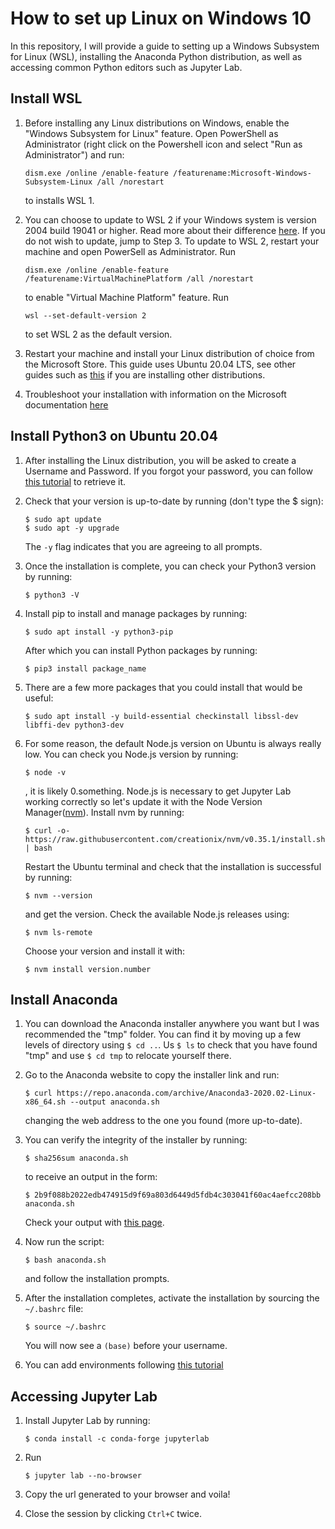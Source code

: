# How to set up Linux on Windows 10

In this repository, I will provide a guide to setting up a Windows Subsystem for Linux (WSL),
installing the Anaconda Python distribution, as well as accessing common Python editors such as Jupyter Lab.

## Install WSL

1. Before installing any Linux distributions on Windows, enable the "Windows Subsystem for Linux" feature. Open PowerShell as Administrator (right click on the Powershell icon and select "Run as Administrator") and run: 

	```dism.exe /online /enable-feature /featurename:Microsoft-Windows-Subsystem-Linux /all /norestart``` 
	
	to installs WSL 1. 

2. You can choose to update to WSL 2 if your Windows system is version 2004 build 19041 or higher. Read more about their difference [here](https://docs.microsoft.com/en-us/windows/wsl/compare-versions). If you do not wish to update, jump to Step 3. To update to WSL 2, restart your machine and open PowerSell as Administrator. Run 

	```dism.exe /online /enable-feature /featurename:VirtualMachinePlatform /all /norestart``` 
	
	to enable "Virtual Machine Platform" feature. Run 
	
	```wsl --set-default-version 2``` 
	
	to set WSL 2 as the default version.

3. Restart your machine and install your Linux distribution of choice from the Microsoft Store. This guide uses Ubuntu 20.04 LTS, see other guides such as [this](https://www.digitalocean.com/community/tutorials/how-to-install-python-3-and-set-up-a-programming-environment-on-an-ubuntu-20-04-server) if you are installing other distributions.

4. Troubleshoot your installation with information on the Microsoft documentation [here](https://docs.microsoft.com/en-us/windows/wsl/install-win10#troubleshooting-installation)

## Install Python3 on Ubuntu 20.04

1. After installing the Linux distribution, you will be asked to create a Username and Password. If you forgot your password, you can follow [this tutorial](https://docs.microsoft.com/en-us/windows/wsl/user-support#forgot-your-password) to retrieve it. 

2. Check that your version is up-to-date by running (don't type the $ sign):

	```
	$ sudo apt update
	$ sudo apt -y upgrade
	```
	The ```-y``` flag indicates that you are agreeing to all prompts.

3. Once the installation is complete, you can check your Python3 version by running:

	```$ python3 -V```

4. Install pip to install and manage packages by running:

	```$ sudo apt install -y python3-pip ```

	After which you can install Python packages by running:
	
	```$ pip3 install package_name```
	
5. There are a few more packages that you could install that would be useful:
	
	```$ sudo apt install -y build-essential checkinstall libssl-dev libffi-dev python3-dev```

6. For some reason, the default Node.js version on Ubuntu is always really low. You can check you Node.js version by running:
	
	```$ node -v```
	
	, it is likely 0.something. Node.js is necessary to get Jupyter Lab working correctly so let's update it with the Node Version Manager([nvm](https://github.com/nvm-sh/nvm)). Install nvm by running:
	
	```$ curl -o- https://raw.githubusercontent.com/creationix/nvm/v0.35.1/install.sh | bash```
	
	Restart the Ubuntu terminal and check that the installation is successful by running:
	
	```$ nvm --version```
	
	and get the version. Check the available Node.js releases using:
	
	```$ nvm ls-remote```
	
	Choose your version and install it with:
	
	```$ nvm install version.number```

## Install Anaconda

1. You can download the Anaconda installer anywhere you want but I was recommended the "tmp" folder. You can find it by moving up a few levels of directory using ```$ cd ..```. Us ```$ ls``` to check that you have found "tmp" and use ```$ cd tmp``` to relocate yourself there.

2. Go to the Anaconda website to copy the installer link and run:

	```$ curl https://repo.anaconda.com/archive/Anaconda3-2020.02-Linux-x86_64.sh --output anaconda.sh```
	
	changing the web address to the one you found (more up-to-date).
	
3. You can verify the integrity of the installer by running:

	```$ sha256sum anaconda.sh```
	
	to receive an output in the form:
	
	```$ 2b9f088b2022edb474915d9f69a803d6449d5fdb4c303041f60ac4aefcc208bb  anaconda.sh```
	
	Check your output with [this page](https://docs.anaconda.com/anaconda/install/hashes/lin-3-64/).
	
4. Now run the script:

	```$ bash anaconda.sh```
	
	and follow the installation prompts.

5. After the installation completes, activate the installation by sourcing the ```~/.bashrc``` file:
	
	```$ source ~/.bashrc```
	
	You will now see a ```(base)``` before your username.

6. You can add environments following [this tutorial](https://www.digitalocean.com/community/tutorials/how-to-install-the-anaconda-python-distribution-on-ubuntu-20-04)

## Accessing Jupyter Lab

1. Install Jupyter Lab by running:

	```$ conda install -c conda-forge jupyterlab```
	
2. Run 

	```$ jupyter lab --no-browser```

3. Copy the url generated to your browser and voila!

4. Close the session by clicking ```Ctrl+C``` twice.
